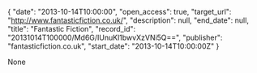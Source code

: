 {
  "date": "2013-10-14T10:00:00", 
  "open_access": true, 
  "target_url": "http://www.fantasticfiction.co.uk/", 
  "description": null, 
  "end_date": null, 
  "title": "Fantastic Fiction", 
  "record_id": "20131014T100000/Md6G/IUnuKl1bwvXzVNi5Q==", 
  "publisher": "fantasticfiction.co.uk", 
  "start_date": "2013-10-14T10:00:00Z"
}

None